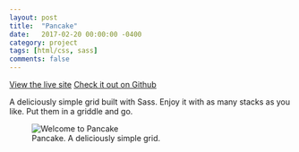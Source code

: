 ```yaml
---
layout: post
title:  "Pancake"
date:   2017-02-20 00:00:00 -0400
category: project
tags: [html/css, sass]
comments: false
---
```


<p class="download-link">
	<a target="_blank" href="https://jveens.github.io/pancake">View the live site</a>
	<a target="_blank" href="https://github.com/jveens/pancake">Check it out on Github</a>
</p>

A deliciously simple grid built with Sass.
Enjoy it with as many stacks as you like. Put them in a griddle and go.

<figure>
    <img src="{{site.url}}/assets/2017/02/pancake.png" alt="Welcome to Pancake">
    <figcaption>Pancake. A deliciously simple grid.</figcaption>
</figure>
